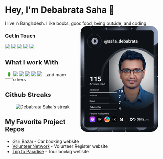 # Hey, I'm Debabrata Saha 👋 
<div align="left">
I live in Bangladesh. I like books, good food, being outside, and coding.
<a style="z-index: 10" href="https://app.daily.dev/saha_debabrata"><img src="https://github.com/DebabrataSaha-570/DebabrataSaha-570/blob/main/devcard.svg" width="256" align="right" alt="Debabrata Saha's Dev Card"/></a>
 
</div>


### Get In Touch

<a href="mailto:sahadebabrata570@gmail.com"><img src="https://img.shields.io/badge/Gmail-D14836?style=for-the-badge&logo=gmail&logoColor=white"></a> <a href="https://www.linkedin.com/in/debabrata-saha-shuvo/"><img src="https://img.shields.io/badge/LinkedIn-0077B5?style=for-the-badge&logo=linkedin&logoColor=white"></a> <a href="/"><img src="https://img.shields.io/badge/YouTube-FF0000?style=for-the-badge&logo=youtube&logoColor=white"></a> <a href="/"><img src="https://img.shields.io/badge/portfolio-0A0A0A?style=for-the-badge&logo=dev.to&logoColor=white"></a> <a href="https://stackoverflow.com/users/15363400/debabrata-saha?tab=profile"><img src="https://img.shields.io/badge/%20-Questions-black?color=14171A&labelColor=fff&logo=stackoverflow&logoColor=white"></a> 

## What I work With

<img src="https://img.shields.io/badge/JavaScript-F7DF1E?style=for-the-badge&logo=javascript&logoColor=black"> <img src="https://img.shields.io/badge/Node.js-43853D?style=for-the-badge&logo=node.js&logoColor=white"> <img src="https://img.shields.io/badge/HTML5-E34F26?style=for-the-badge&logo=html5&logoColor=white"> <img src="https://img.shields.io/badge/CSS3-1572B6?style=for-the-badge&logo=css3&logoColor=white"> <img src="https://img.shields.io/badge/React-20232A?style=for-the-badge&logo=react&logoColor=61DAFB"> <img align="left" src="https://raw.githubusercontent.com/devicons/devicon/master/icons/mongodb/mongodb-original-wordmark.svg" alt="MongoDB" width="26px" style="max-width:100%;">
...and many others


 ## Github Streaks
<p align="center">
    <img alt="Debabrata Saha's streak" src="https://github-readme-streak-stats.herokuapp.com/?user=DebabrataSaha-570&theme=dark&hide_border=true"/>
</p>


  

## My Favorite Project Repos
* <a href="https://github.com/DebabrataSaha-570/garibazar-client">Gari Bazar</a> - Car booking website
* <a href="https://github.com/DebabrataSaha-570/volunteer-network-client">Volunteer Network</a> - Volunteer Register website
* <a href="https://github.com/DebabrataSaha-570/Trip-to-Paradise-Client">Trip to Paradise</a> - Tour bookig website





